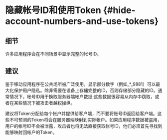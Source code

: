 # 隐藏帐号ID和使用Token {#hide-account-numbers-and-use-tokens}

## 细节

许多应用程序会在不同场景中显示完整的帐号ID。

## 建议

鉴于移动应用程序在公共场所被广泛使用，显示部分数字（例如\_\*\_9881）可以最大化保护用户隐私。除非需要在设备上存储完整的ID，否则存储部分隐藏的ID。通常情况下，帐号ID用于换取服务器端帐户数据;这些数据很容易从内存中窃取，或者在某些情况下被攻击者越权操纵。

建议将Token分配给每个帐户并提供给客户端，而不要将账号ID返回给客户端。这些不可预测的Token将会在服务器端映射到实际帐户。如果应用程序数据被盗用，用户的帐号ID不会被泄露，攻击者也将无法直接获取帐号ID，他们必须首先寻找到能够映射回帐户的Token。

